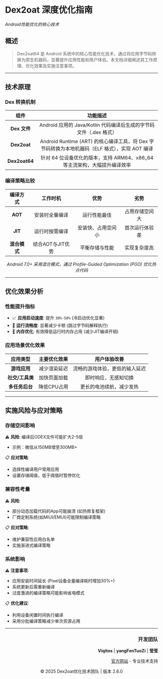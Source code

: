 # Dex2oat 深度优化指南

<p><em>Android性能优化的核心技术</em></p>
<div></div>

## 概述

> Dex2oat64 是 Android 系统中的核心性能优化技术，通过将应用字节码转换为原生机器码，显著提升应用性能和用户体验。本文档详细阐述其工作原理、优化效果及实施注意事项。

---

## 技术原理

### Dex 转换机制

|      组件       |                               功能描述                                |
|:-------------:|:-----------------------------------------------------------------:|
|  **Dex 文件**   |          Android 应用的 Java/Kotlin 代码编译后生成的字节码文件（.dex 格式）           |
|  **Dex2oat**  | Android Runtime (ART) 的核心编译工具，将 Dex 字节码转换为本地机器码（ELF 格式），实现 AOT 编译 |
| **Dex2oat64** |           针对 64 位设备优化的版本，支持 ARM64、x86_64 等主流架构，大幅提升编译效率           |

### 编译策略比较

|   编译方式   |    工作时机     |    优势     |   劣势    |
|:--------:|:-----------:|:---------:|:-------:|
| **AOT**  |   安装时全量编译   |  运行性能最佳   | 占用存储空间大 |
| **JIT**  |   运行时按需编译   | 安装快、占用空间小 | 首次运行体验差 |
| **混合模式** | 结合AOT与JIT优势 |  平衡存储与性能  | 实现复杂度高  |

<div align="center">
<p><em>Android 7.0+ 采用混合模式，通过 Profile-Guided Optimization (PGO) 优化热点代码</em></p>
</div>

---

## 优化效果分析

### 性能提升指标

- 📈 **应用启动速度**: 提升 `30%-50%` (冷启动优化显著)
- 🚀 **运行流畅度**: 显著减少卡顿 (跳过字节码解释执行)
- 💾 **内存优化**: 有效降低运行时内存占用 (减少JIT编译开销)

### 应用场景优化效果

|    应用类型    | 主要优化效果  |     用户体验改善      |
|:----------:|:-------:|:---------------:|
|  **游戏应用**  | 减少渲染延迟  | 流畅的游戏体验，更低的输入延迟 |
| **社交/工具类** | 加快页面加载  |   即时响应，无感知切换    |
| **多任务后台**  | 降低CPU占用 |  更长的电池续航，减少发热   |

---

## 实施风险与应对策略

### 存储空间影响

⚠️ **风险**: 编译后ODEX文件可能扩大2-5倍
- 示例：微信从150MB增至300MB+

📋 **应对策略**:
- 选择性编译用户常用应用
- 设置存储阈值，低于阈值时暂停优化

### 兼容性考量

⚠️ **风险**:
- 部分动态加载代码的App可能崩溃 (如热修复框架)
- 厂商定制系统(如MIUI/EMUI)可能限制编译策略

📋 **应对策略**:
- 维护兼容性应用白名单
- 实施渐进式编译策略

### 系统影响

⚠️ **注意事项**:
- 应用安装时间延长 (Pixel设备全量编译耗时增加30%+)
- 系统更新后需重新编译
- 过度激进的编译策略可能影响省电模式

📋 **优化建议**:
- 利用设备闲置时间执行编译
- 采用分批编译策略减少单次资源占用

---

<div align="right">
<h3>开发团队</h3>
<p><strong>Viqitos</strong> | <strong>yangFenTuoZi</strong> | <strong>莹莹</strong></p>
<p><a href="http://www.youhualan.xyz/index.html">官方网站</a> - 专业技术支持</p>
</div>

<div align="center">
<p>© 2025 Dex2oat优化技术团队 | 版本 2.6.0</p>
</div>
